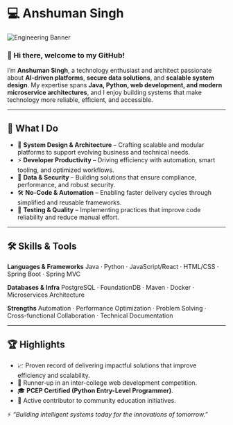 # 💻 Anshuman Singh

![Engineering Banner](https://user-images.githubusercontent.com/54244847/105528637-3cbd6280-5b0b-11eb-8be6-8d97c2a17cff.jpg)

### 👋 Hi there, welcome to my GitHub!

I’m **Anshuman Singh**, a technology enthusiast and architect passionate about **AI-driven platforms**, **secure data solutions**, and **scalable system design**.
My expertise spans **Java, Python, web development, and modern microservice architectures**, and I enjoy building systems that make technology more reliable, efficient, and accessible.

---

## 🚀 What I Do

* 🧩 **System Design & Architecture** – Crafting scalable and modular platforms to support evolving business and technical needs.
* ⚡ **Developer Productivity** – Driving efficiency with automation, smart tooling, and optimized workflows.
* 🔐 **Data & Security** – Building solutions that ensure compliance, performance, and robust security.
* 🛠️ **No-Code & Automation** – Enabling faster delivery cycles through simplified and reusable frameworks.
* 🧪 **Testing & Quality** – Implementing practices that improve code reliability and reduce manual effort.

---

## 🛠️ Skills & Tools

**Languages & Frameworks**
Java · Python · JavaScript/React · HTML/CSS · Spring Boot · Spring MVC

**Databases & Infra**
PostgreSQL · FoundationDB · Maven · Docker · Microservices Architecture

**Strengths**
Automation · Performance Optimization · Problem Solving · Cross-functional Collaboration · Technical Documentation

---

## 🏆 Highlights

* 📈 Proven record of delivering impactful solutions that improve efficiency and scalability.
* 🥈 Runner-up in an inter-college web development competition.
* 🎓 **PCEP Certified (Python Entry-Level Programmer)**.
* 🤝 Active contributor to community education initiatives.


⚡ *“Building intelligent systems today for the innovations of tomorrow.”*


